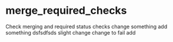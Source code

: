 # merge_required_checks
Check merging and required status checks
change something
add something
dsfsdfsds
slight change
change to fail
add
